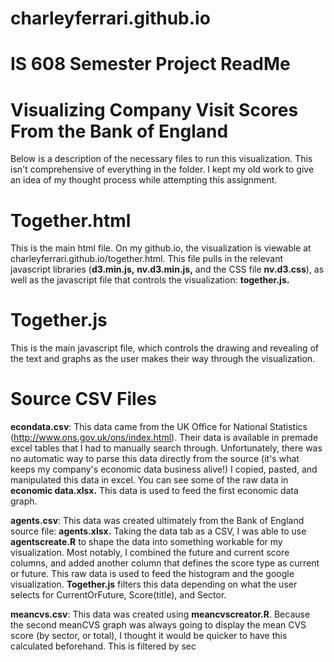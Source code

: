 # charleyferrari.github.io
# IS 608 Semester Project ReadMe
# Visualizing Company Visit Scores From the Bank of England

Below is a description of the necessary files to run this visualization. This isn't comprehensive of everything in the
folder. I kept my old work to give an idea of my thought process while attempting this assignment.

# Together.html

This is the main html file. On my github.io, the visualization is viewable at charleyferrari.github.io/together.html. This
file pulls in the relevant javascript libraries (**d3.min.js,** **nv.d3.min.js,** and the CSS file **nv.d3.css**), as well as
the javascript file that controls the visualization: **together.js.**

# Together.js

This is the main javascript file, which controls the drawing and revealing of the text and graphs as the user makes their way
through the visualization. 

# Source CSV Files

**econdata.csv**: This data came from the UK Office for National Statistics (http://www.ons.gov.uk/ons/index.html). Their
data is available in premade excel tables that I had to manually search through. Unfortunately, there was no automatic way to
parse this data directly from the source (it's what keeps my company's economic data business alive!) I copied, pasted, and
manipulated this data in excel. You can see some of the raw data in **economic data.xlsx.** This data is used to feed the
first economic data graph.

**agents.csv**: This data was created ultimately from the Bank of England source file: **agents.xlsx.** Taking the data tab
as a CSV, I was able to use **agentscreate.R** to shape the data into something workable for my visualization. Most notably,
I combined the future and current score columns, and added another column that defines the score type as current or future.
This raw data is used to feed the histogram and the google visualization. **Together.js** filters this data depending on
what the user selects for CurrentOrFuture, Score(title), and Sector.

**meancvs.csv**: This data was created using **meancvscreator.R**. Because the second meanCVS graph was always going to 
display the mean CVS score (by sector, or total), I thought it would be quicker to have this calculated beforehand. This 
is filtered by sec
